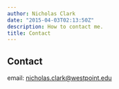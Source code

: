 ```yaml
---
author: Nicholas Clark
date: "2015-04-03T02:13:50Z"
description: How to contact me.
title: Contact
---
```


## Contact

email: [nicholas.clark@westpoint.edu](nicholas.clark@westpoint.edu)